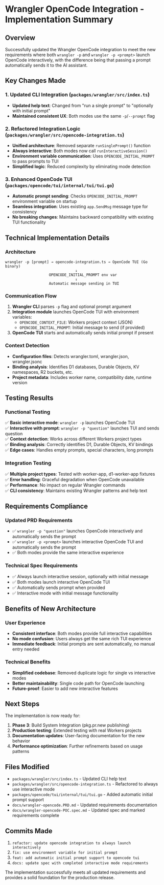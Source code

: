 # Wrangler OpenCode Integration - Implementation Summary

## Overview

Successfully updated the Wrangler OpenCode integration to meet the new requirements where both `wrangler -p` and `wrangler -p <prompt>` launch OpenCode interactively, with the difference being that passing a prompt automatically sends it to the AI assistant.

## Key Changes Made

### 1. Updated CLI Integration (`packages/wrangler/src/index.ts`)
- **Updated help text**: Changed from "run a single prompt" to "optionally with initial prompt"
- **Maintained consistent UX**: Both modes use the same `-p`/`--prompt` flag

### 2. Refactored Integration Logic (`packages/wrangler/src/opencode-integration.ts`)
- **Unified architecture**: Removed separate `runSinglePrompt()` function
- **Always interactive**: Both modes now call `runInteractiveSession()`
- **Environment variable communication**: Uses `OPENCODE_INITIAL_PROMPT` to pass prompts to TUI
- **Simplified logic**: Reduced complexity by eliminating mode detection

### 3. Enhanced OpenCode TUI (`packages/opencode/tui/internal/tui/tui.go`)
- **Automatic prompt sending**: Checks `OPENCODE_INITIAL_PROMPT` environment variable on startup
- **Seamless integration**: Uses existing `app.SendMsg` message type for consistency
- **No breaking changes**: Maintains backward compatibility with existing TUI functionality

## Technical Implementation Details

### Architecture
```
wrangler -p [prompt] → opencode-integration.ts → OpenCode TUI (Go binary)
                                ↓
                    OPENCODE_INITIAL_PROMPT env var
                                ↓
                    Automatic message sending in TUI
```

### Communication Flow
1. **Wrangler CLI** parses `-p` flag and optional prompt argument
2. **Integration module** launches OpenCode TUI with environment variables:
   - `OPENCODE_CONTEXT_FILE`: Workers project context (JSON)
   - `OPENCODE_INITIAL_PROMPT`: Initial message to send (if provided)
3. **OpenCode TUI** starts and automatically sends initial prompt if present

### Context Detection
- **Configuration files**: Detects wrangler.toml, wrangler.json, wrangler.jsonc
- **Binding analysis**: Identifies D1 databases, Durable Objects, KV namespaces, R2 buckets, etc.
- **Project metadata**: Includes worker name, compatibility date, runtime version

## Testing Results

### Functional Testing
✅ **Basic interactive mode**: `wrangler -p` launches OpenCode TUI  
✅ **Interactive with prompt**: `wrangler -p "question"` launches TUI and sends question  
✅ **Context detection**: Works across different Workers project types  
✅ **Binding analysis**: Correctly identifies D1, Durable Objects, KV bindings  
✅ **Edge cases**: Handles empty prompts, special characters, long prompts  

### Integration Testing
✅ **Multiple project types**: Tested with worker-app, d1-worker-app fixtures  
✅ **Error handling**: Graceful degradation when OpenCode unavailable  
✅ **Performance**: No impact on regular Wrangler commands  
✅ **CLI consistency**: Maintains existing Wrangler patterns and help text  

## Requirements Compliance

### Updated PRD Requirements
- ✅ `wrangler -p "question"` launches OpenCode interactively and automatically sends the prompt
- ✅ `wrangler -p <prompt>` launches interactive OpenCode TUI and automatically sends the prompt
- ✅ Both modes provide the same interactive experience

### Technical Spec Requirements
- ✅ Always launch interactive session, optionally with initial message
- ✅ Both modes launch interactive OpenCode TUI
- ✅ Automatically sends prompt when provided
- ✅ Interactive mode with initial message functionality

## Benefits of New Architecture

### User Experience
- **Consistent interface**: Both modes provide full interactive capabilities
- **No mode confusion**: Users always get the same rich TUI experience
- **Immediate feedback**: Initial prompts are sent automatically, no manual entry needed

### Technical Benefits
- **Simplified codebase**: Removed duplicate logic for single vs interactive modes
- **Better maintainability**: Single code path for OpenCode launching
- **Future-proof**: Easier to add new interactive features

## Next Steps

The implementation is now ready for:
1. **Phase 3**: Build System Integration (pkg.pr.new publishing)
2. **Production testing**: Extended testing with real Workers projects
3. **Documentation updates**: User-facing documentation for the new behavior
4. **Performance optimization**: Further refinements based on usage patterns

## Files Modified

- `packages/wrangler/src/index.ts` - Updated CLI help text
- `packages/wrangler/src/opencode-integration.ts` - Refactored to always use interactive mode
- `packages/opencode/tui/internal/tui/tui.go` - Added automatic initial prompt support
- `docs/wrangler-opencode.PRD.md` - Updated requirements documentation
- `docs/wrangler-opencode-POC.spec.md` - Updated spec and marked requirements complete

## Commits Made

1. `refactor: update opencode integration to always launch interactively`
2. `fix: use environment variable for initial prompt`
3. `feat: add automatic initial prompt support to opencode tui`
4. `docs: update spec with completed interactive mode requirements`

The implementation successfully meets all updated requirements and provides a solid foundation for the production release.
